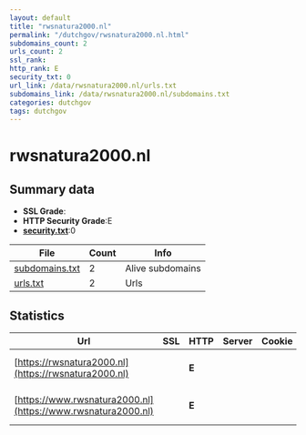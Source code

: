 ```yaml
---
layout: default
title: "rwsnatura2000.nl"
permalink: "/dutchgov/rwsnatura2000.nl.html"
subdomains_count: 2
urls_count: 2
ssl_rank: 
http_rank: E
security_txt: 0
url_link: /data/rwsnatura2000.nl/urls.txt
subdomains_link: /data/rwsnatura2000.nl/subdomains.txt
categories: dutchgov
tags: dutchgov
---
```



# rwsnatura2000.nl
## Summary data


 - **SSL Grade**:
 - **HTTP Security Grade**:E
 - **[security.txt](https://www.digitaleoverheid.nl/nieuws/standaard-security-txt-nu-verplicht-voor-overheid/)**:0


| File       | Count | Info |
|------------|-------|------|
|[subdomains.txt](/DutchGovScope/data/rwsnatura2000.nl/subdomains.txt)|2|Alive subdomains|
|[urls.txt](/DutchGovScope/data/rwsnatura2000.nl/urls.txt)|2|Urls|


## Statistics


| Url | SSL | HTTP | Server | Cookie | HSTS | CORS | CTO | CSP | XFO | XXP | RP |FP| Tech |Title |
|--------|-------|-------|------|------|------|------|------|------|------|------|------|------|------|------|
|[https://rwsnatura2000.nl](https://rwsnatura2000.nl)| | **E**|| | | | | | | | :white_check_mark: | |HSTS Microsoft ASP.NET|405 Method not a...|
|[https://www.rwsnatura2000.nl](https://www.rwsnatura2000.nl)| | **E**|| | | | | | | | :white_check_mark: | |HSTS Microsoft ASP.NET|Object moved|


